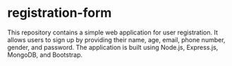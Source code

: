 # registration-form
This repository contains a simple web application for user registration. It allows users to sign up by providing their name, age, email, phone number, gender, and password. The application is built using Node.js, Express.js, MongoDB, and Bootstrap.
